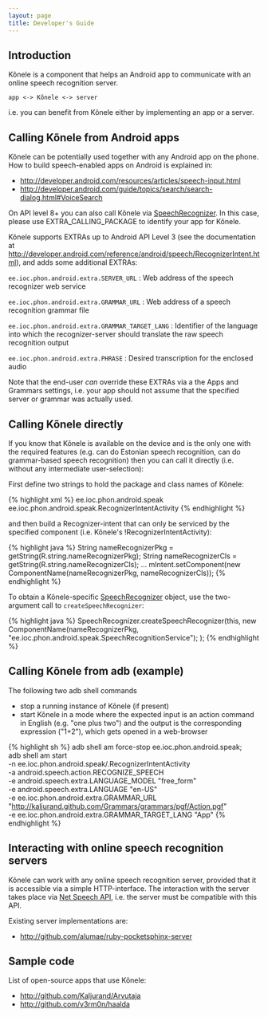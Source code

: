 ```yaml
---
layout: page
title: Developer's Guide
---
```


Introduction
------------

Kõnele is a component that helps an Android app to communicate with an online speech recognition server.

    app <-> Kõnele <-> server

i.e. you can benefit from Kõnele either by implementing an app or a server.

Calling Kõnele from Android apps
--------------------------------

Kõnele can be potentially used together with any Android app on the phone. How to build speech-enabled apps on Android is explained in:

  - <http://developer.android.com/resources/articles/speech-input.html>
  - <http://developer.android.com/guide/topics/search/search-dialog.html#VoiceSearch>

On API level 8+ you can also call Kõnele via [SpeechRecognizer](http://developer.android.com/reference/android/speech/SpeechRecognizer.html). In this case, please use EXTRA_CALLING_PACKAGE to identify your app for Kõnele.

Kõnele supports EXTRAs up to Android API Level 3 (see the documentation at <http://developer.android.com/reference/android/speech/RecognizerIntent.html>), and adds some additional EXTRAs:

`ee.ioc.phon.android.extra.SERVER_URL`
: Web address of the speech recognizer web service

`ee.ioc.phon.android.extra.GRAMMAR_URL`
: Web address of a speech recognition grammar file

`ee.ioc.phon.android.extra.GRAMMAR_TARGET_LANG`
: Identifier of the language into which the recognizer-server should translate the raw speech recognition output

`ee.ioc.phon.android.extra.PHRASE`
: Desired transcription for the enclosed audio

Note that the end-user *can* override these EXTRAs via a the Apps and Grammars settings, i.e. your app should not assume that the specified server or grammar was actually used.

Calling Kõnele directly
-----------------------

If you know that Kõnele is available on the device and is the only one with the required features (e.g. can do Estonian speech recognition, can do grammar-based speech recognition) then you can call it directly (i.e. without any intermediate user-selection):

First define two strings to hold the package and class names of Kõnele:

{% highlight xml %}
<string name="nameRecognizerPkg" translatable="false">ee.ioc.phon.android.speak</string>
<string name="nameRecognizerCls" translatable="false">ee.ioc.phon.android.speak.RecognizerIntentActivity</string>
{% endhighlight %}

and then build a Recognizer-intent that can only be serviced by the specified component (i.e. Kõnele's !RecognizerIntentActivity):

{% highlight java %}
String nameRecognizerPkg = getString(R.string.nameRecognizerPkg);
String nameRecognizerCls = getString(R.string.nameRecognizerCls);
...
mIntent.setComponent(new ComponentName(nameRecognizerPkg, nameRecognizerCls));
{% endhighlight %}

To obtain a Kõnele-specific [SpeechRecognizer](http://developer.android.com/reference/android/speech/SpeechRecognizer.html) object, use the two-argument call to `createSpeechRecognizer`:

{% highlight java %}
SpeechRecognizer.createSpeechRecognizer(this,
    new ComponentName(nameRecognizerPkg,
        "ee.ioc.phon.android.speak.SpeechRecognitionService");
    );
{% endhighlight %}


Calling Kõnele from adb (example)
---------------------------------

The following two adb shell commands

  - stop a running instance of Kõnele (if present)
  - start Kõnele in a mode where the expected input is an action command in English (e.g. "one plus two") and the output is the corresponding expression ("1+2"), which gets opened in a web-browser

{% highlight sh %}
adb shell am force-stop ee.ioc.phon.android.speak; \
adb shell am start \
-n ee.ioc.phon.android.speak/.RecognizerIntentActivity \
-a android.speech.action.RECOGNIZE_SPEECH \
-e android.speech.extra.LANGUAGE_MODEL "free_form" \
-e android.speech.extra.LANGUAGE "en-US" \
-e ee.ioc.phon.android.extra.GRAMMAR_URL "http://kaljurand.github.com/Grammars/grammars/pgf/Action.pgf" \
-e ee.ioc.phon.android.extra.GRAMMAR_TARGET_LANG "App"
{% endhighlight %}


Interacting with online speech recognition servers
--------------------------------------------------

Kõnele can work with any online speech recognition server, provided that it is accessible via a simple HTTP-interface. The interaction with the server takes place via [Net Speech API]([http://code.google.com/p/net-speech-api/), i.e. the server must be compatible with this API.

Existing server implementations are:

  - <http://github.com/alumae/ruby-pocketsphinx-server>

Sample code
-----------

List of open-source apps that use Kõnele:

  - <http://github.com/Kaljurand/Arvutaja>
  - <http://github.com/v3rm0n/haalda>
